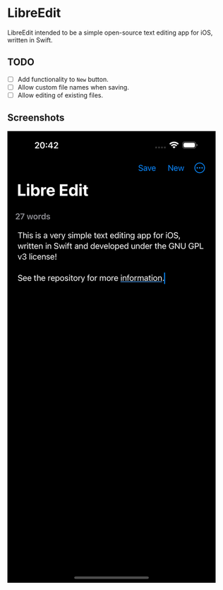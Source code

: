 # LibreEdit

LibreEdit intended to be a simple open-source text editing app for iOS, written
in Swift.

## TODO

- [ ] Add functionality to `New` button.
- [ ] Allow custom file names when saving.
- [ ] Allow editing of existing files.

## Screenshots

![Libre Edit](Screenshots/libre_edit.png)
